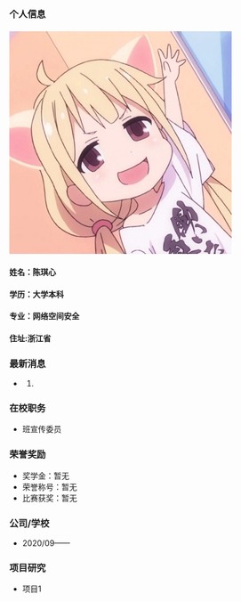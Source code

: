 ### 个人信息
#### ![Image](03.jpeg)
#### 姓名：陈琪心
#### 学历：大学本科
#### 专业：网络空间安全
#### 住址:浙江省

### 最新消息
- 1.

### 在校职务
- 班宣传委员

### 荣誉奖励
- 奖学金：暂无
- 荣誉称号：暂无
- 比赛获奖：暂无

### 公司/学校
- 2020/09——

### 项目研究
- 项目1

